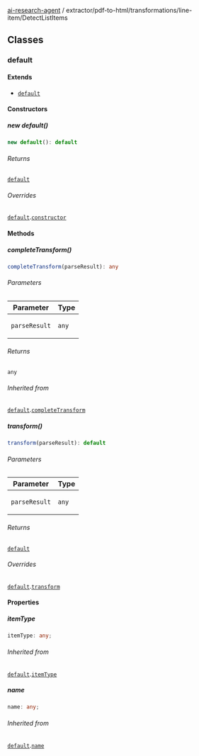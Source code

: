 [ai-research-agent](../../../../index.md) / extractor/pdf-to-html/transformations/line-item/DetectListItems

## Classes

### default

#### Extends

- [`default`](../ToLineItemTransformation.md#default)

#### Constructors

##### new default()

```ts
new default(): default
```

###### Returns

[`default`](DetectListItems.md#default)

###### Overrides

[`default`](../ToLineItemTransformation.md#default).[`constructor`](../ToLineItemTransformation.md#constructors)

#### Methods

##### completeTransform()

```ts
completeTransform(parseResult): any
```

###### Parameters

<table>
<thead>
<tr>
<th>Parameter</th>
<th>Type</th>
</tr>
</thead>
<tbody>
<tr>
<td>

`parseResult`

</td>
<td>

`any`

</td>
</tr>
</tbody>
</table>

###### Returns

`any`

###### Inherited from

[`default`](../ToLineItemTransformation.md#default).[`completeTransform`](../ToLineItemTransformation.md#completetransform)

##### transform()

```ts
transform(parseResult): default
```

###### Parameters

<table>
<thead>
<tr>
<th>Parameter</th>
<th>Type</th>
</tr>
</thead>
<tbody>
<tr>
<td>

`parseResult`

</td>
<td>

`any`

</td>
</tr>
</tbody>
</table>

###### Returns

[`default`](../../models/ParseResult.md#default)

###### Overrides

[`default`](../ToLineItemTransformation.md#default).[`transform`](../ToLineItemTransformation.md#transform)

#### Properties

##### itemType

```ts
itemType: any;
```

###### Inherited from

[`default`](../ToLineItemTransformation.md#default).[`itemType`](../ToLineItemTransformation.md#itemtype)

##### name

```ts
name: any;
```

###### Inherited from

[`default`](../ToLineItemTransformation.md#default).[`name`](../ToLineItemTransformation.md#name)
